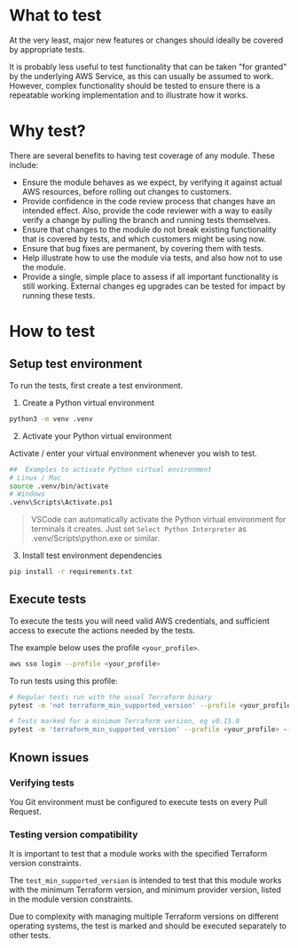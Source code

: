 # What to test

At the very least, major new features or changes should ideally be covered by appropriate tests.

It is probably less useful to test functionality that can be taken "for granted" by the underlying AWS Service, as this can usually be assumed to work. However, complex functionality should be tested to ensure there is a repeatable working implementation and to illustrate how it works.

# Why test?

There are several benefits to having test coverage of any module. These include:

- Ensure the module behaves as we expect, by verifying it against actual AWS resources, before rolling out changes to customers.
- Provide confidence in the code review process that changes have an intended effect. Also, provide the code reviewer with a way to easily verify a change by pulling the branch and running tests themselves.
- Ensure that changes to the module do not break existing functionality that is covered by tests, and which customers might be using now.
- Ensure that bug fixes are permanent, by covering them with tests.
- Help illustrate how to use the module via tests, and also how not to use the module.
- Provide a single, simple place to assess if all important functionality is still working. External changes eg upgrades can be tested for impact by running these tests.

# How to test

## Setup test environment
To run the tests, first create a test environment.

1. Create a Python virtual environment

```sh
python3 -m venv .venv
```

2. Activate your Python virtual environment

Activate / enter your virtual environment whenever you wish to test.

```sh
##  Examples to activate Python virtual environment
# Linux / Mac
source .venv/bin/activate
# Windows
.venv\Scripts\Activate.ps1
```

> VSCode can automatically activate the Python virtual environment for terminals it creates. Just set `Select Python Interpreter` as .venv/Scripts\python.exe or similar.

3. Install test environment dependencies

```sh
pip install -r requirements.txt
```

## Execute tests

To execute the tests you will need valid AWS credentials, and sufficient access to execute the actions needed by the tests.

The example below uses the profile `<your_profile>`.

```sh
aws sso login --profile <your_profile>
```

To run tests using this profile:

```sh
# Regular tests run with the usual Terraform binary
pytest -m 'not terraform_min_supported_version' --profile <your_profile>

# Tests marked for a minimum Terraform version, eg v0.15.0
pytest -m 'terraform_min_supported_version' --profile <your_profile> --terraform-binary=terraform_v0.15.0.exe
```

## Known issues

### Verifying tests

You Git environment must be configured to execute tests on every Pull Request.

### Testing version compatibility

It is important to test that a module works with the specified Terraform version constraints.

The `test_min_supported_version` is intended to test that this module works with the minimum Terraform version, and minimum provider version, listed in the module version constraints.

Due to complexity with managing multiple Terraform versions on different operating systems, the test is marked and should be executed separately to other tests.
